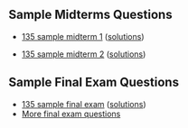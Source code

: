 ## Sample Midterms Questions

- [135 sample midterm 1](sample_midterms/135midterm_sample1.pdf) ([solutions](sample_midterms/135midterm_sample1_sol.pdf))

- [135 sample midterm 2](sample_midterms/135midterm_sample2.pdf) ([solutions](sample_midterms/135midterm_sample2_sol.pdf))

## Sample Final Exam Questions

- [135 sample final exam](sample_finals/final_135_sample1.pdf) ([solutions](sample_finals/final_135_sample1_sol.pdf))
- [More final exam questions](more_sample_questions/README.md)

